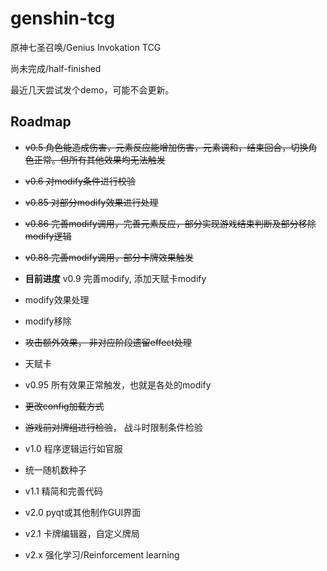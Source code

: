 # genshin-tcg
原神七圣召唤/Genius Invokation TCG

尚未完成/half-finished

最近几天尝试发个demo，可能不会更新。

## Roadmap

* ~~v0.5 角色能造成伤害，元素反应能增加伤害，元素调和，结束回合，切换角色正常。但所有其他效果均无法触发~~

* ~~v0.6 对modify条件进行校验~~

* ~~v0.85 对部分modify效果进行处理~~

* ~~v0.86 完善modify调用，完善元素反应，部分实现游戏结束判断及部分移除modify逻辑~~ 

* ~~v0.88 完善modify调用，部分卡牌效果触发~~

* **目前进度** v0.9 完善modify, 添加天赋卡modify

* modify效果处理

* modify移除

* ~~攻击额外效果， 非对应阶段遗留effect处理~~

* 天赋卡

* v0.95 所有效果正常触发，也就是各处的modify

* ~~更改config加载方式~~

* ~~游戏前对牌组进行检验~~， 战斗时限制条件检验

* v1.0 程序逻辑运行如官服

* 统一随机数种子

* v1.1 精简和完善代码

* v2.0 pyqt或其他制作GUI界面

* v2.1 卡牌编辑器，自定义牌局

* v2.x 强化学习/Reinforcement learning


